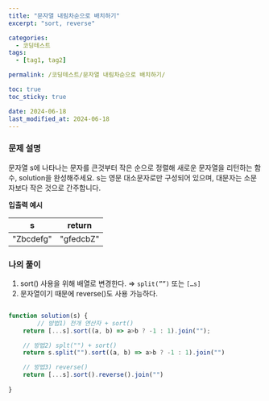 ```yaml
---
title: "문자열 내림차순으로 배치하기"
excerpt: "sort, reverse"

categories:
  - 코딩테스트
tags:
  - [tag1, tag2]

permalink: /코딩테스트/문자열 내림차순으로 배치하기/

toc: true
toc_sticky: true

date: 2024-06-18
last_modified_at: 2024-06-18
---
```

### 문제 설명
문자열 s에 나타나는 문자를 큰것부터 작은 순으로 정렬해 새로운 문자열을 리턴하는 함수, solution을 완성해주세요. s는 영문 대소문자로만 구성되어 있으며, 대문자는 소문자보다 작은 것으로 간주합니다.

**입출력 예시**

| s | return |
| --- | --- |
| "Zbcdefg" | "gfedcbZ" |

### 나의 풀이
1. sort() 사용을 위해 배열로 변경한다. ⇒ `split(””)` 또는 `[…s]`
2. 문자열이기 때문에 reverse()도 사용 가능하다.

```jsx

function solution(s) {
		// 방법1) 전개 연산자 + sort()
    return [...s].sort((a, b) => a>b ? -1 : 1).join("");

    // 방법2) splt("") + sort()
    return s.split("").sort((a, b) => a>b ? -1 : 1).join("")

    // 방법3) reverse() 
    return [...s].sort().reverse().join("")
    
}
```